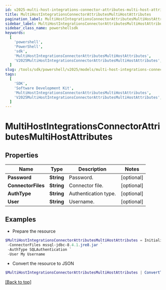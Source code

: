 ```yaml
---
id: v2025-multi-host-integrations-connector-attributes-multi-host-attributes
title: MultiHostIntegrationsConnectorAttributesMultiHostAttributes
pagination_label: MultiHostIntegrationsConnectorAttributesMultiHostAttributes
sidebar_label: MultiHostIntegrationsConnectorAttributesMultiHostAttributes
sidebar_class_name: powershellsdk
keywords:
  [
    'powershell',
    'PowerShell',
    'sdk',
    'MultiHostIntegrationsConnectorAttributesMultiHostAttributes',
    'V2025MultiHostIntegrationsConnectorAttributesMultiHostAttributes',
  ]
slug: /tools/sdk/powershell/v2025/models/multi-host-integrations-connector-attributes-multi-host-attributes
tags:
  [
    'SDK',
    'Software Development Kit',
    'MultiHostIntegrationsConnectorAttributesMultiHostAttributes',
    'V2025MultiHostIntegrationsConnectorAttributesMultiHostAttributes',
  ]
---
```


# MultiHostIntegrationsConnectorAttributesMultiHostAttributes

## Properties

| Name               | Type       | Description          | Notes      |
| ------------------ | ---------- | -------------------- | ---------- |
| **Password**       | **String** | Password.            | [optional] |
| **ConnectorFiles** | **String** | Connector file.      | [optional] |
| **AuthType**       | **String** | Authentication type. | [optional] |
| **User**           | **String** | Username.            | [optional] |

## Examples

- Prepare the resource

```powershell
$MultiHostIntegrationsConnectorAttributesMultiHostAttributes = Initialize-V2025MultiHostIntegrationsConnectorAttributesMultiHostAttributes  -Password Password `
 -ConnectorFiles mssql-jdbc-8.4.1.jre8.jar `
 -AuthType SQLAuthentication `
 -User My Username
```

- Convert the resource to JSON

```powershell
$MultiHostIntegrationsConnectorAttributesMultiHostAttributes | ConvertTo-JSON
```

[[Back to top]](#)
